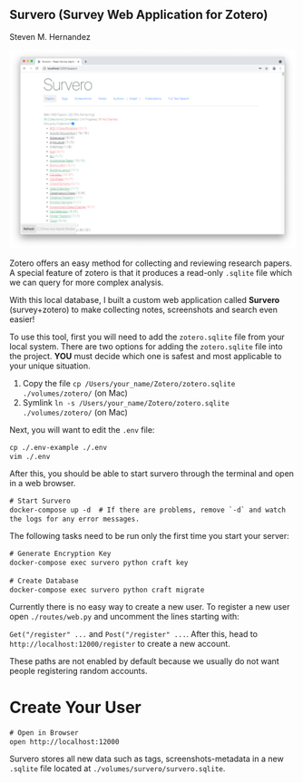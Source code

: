 ## Survero (Survey Web Application for Zotero)

Steven M. Hernandez

![Screenshot of Survero](figures/survero.png)

Zotero offers an easy method for collecting and reviewing research papers.  
A special feature of zotero is that it produces a read-only `.sqlite` file which we can query for more complex analysis.

With this local database, I built a custom web application called **Survero** (survey+zotero) to make collecting notes, screenshots and search even easier!

To use this tool, first you will need to add the `zotero.sqlite` file from your local system.
There are two options for adding the `zotero.sqlite` file into the project. 
**YOU** must decide which one is safest and most applicable to your unique situation.

1. Copy the file `cp /Users/your_name/Zotero/zotero.sqlite ./volumes/zotero/` (on Mac)
2. Symlink `ln -s /Users/your_name/Zotero/zotero.sqlite ./volumes/zotero/` (on Mac)

Next, you will want to edit the `.env` file:

```
cp ./.env-example ./.env 
vim ./.env
```

After this, you should be able to start survero through the terminal and open in a web browser.

```
# Start Survero
docker-compose up -d  # If there are problems, remove `-d` and watch the logs for any error messages.
```

The following tasks need to be run only the first time you start your server:

```
# Generate Encryption Key
docker-compose exec survero python craft key

# Create Database
docker-compose exec survero python craft migrate
```

Currently there is no easy way to create a new user. 
To register a new user open `./routes/web.py` and uncomment the lines starting with:

`Get("/register" ...` and `Post("/register" ...`. After this, head to `http://localhost:12000/register` to create a new account.

These paths are not enabled by default because we usually do not want people registering random accounts.

# Create Your User
```
# Open in Browser
open http://localhost:12000
```

Survero stores all new data such as tags, screenshots-metadata in a new `.sqlite` file located at `./volumes/survero/survero.sqlite`.
